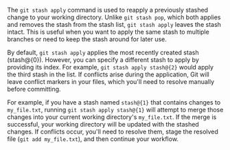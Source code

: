 The `git stash apply` command is used to reapply a previously stashed change to your working directory. Unlike `git stash pop`, which both applies and removes the stash from the stash list, `git stash apply` leaves the stash intact. This is useful when you want to apply the same stash to multiple branches or need to keep the stash around for later use.

By default, `git stash apply` applies the most recently created stash (stash@{0}). However, you can specify a different stash to apply by providing its index. For example, `git stash apply stash@{2}` would apply the third stash in the list. If conflicts arise during the application, Git will leave conflict markers in your files, which you'll need to resolve manually before committing.

For example, if you have a stash named `stash@{1}` that contains changes to `my_file.txt`, running `git stash apply stash@{1}` will attempt to merge those changes into your current working directory's `my_file.txt`. If the merge is successful, your working directory will be updated with the stashed changes. If conflicts occur, you'll need to resolve them, stage the resolved file (`git add my_file.txt`), and then continue your workflow.